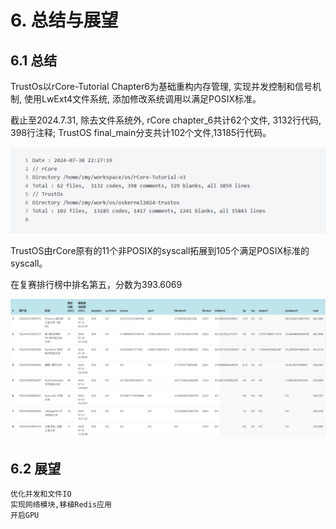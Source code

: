 # 6. 总结与展望
## 6.1 总结
TrustOs以rCore-Tutorial Chapter6为基础重构内存管理, 实现并发控制和信号机制, 使用LwExt4文件系统, 添加修改系统调用以满足POSIX标准。  

截止至2024.7.31, 除去文件系统外, rCore chapter_6共计62个文件, 3132行代码, 398行注释;  TrustOS final_main分支共计102个文件,13185行代码。   

![rank](./pic/6/work.png)


TrustOS由rCore原有的11个非POSIX的syscall拓展到105个满足POSIX标准的syscall。

在复赛排行榜中排名第五，分数为393.6069

![输入图片说明](pic/6/stage_1_rank.png)

   
## 6.2 展望
    优化并发和文件IO
    实现网络模块,移植Redis应用
    开启GPU